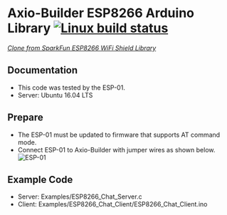 Axio-Builder ESP8266 Arduino Library  [![Linux build status](https://travis-ci.org/sp-axio/ESP8266_for_Axio.svg?branch=master)](https://travis-ci.org/sp-axio/ESP8266_for_Axio)
========================================

[*Clone from SparkFun ESP8266 WiFi Shield Library*](https://github.com/sparkfun/SparkFun_ESP8266_AT_Arduino_Library.git)

Documentation
-------------------
* This code was tested by the ESP-01.
* Server: Ubuntu 16.04 LTS

Prepare
-------------------
* The ESP-01 must be updated to firmware that supports AT command mode.
* Connect ESP-01 to Axio-Builder with jumper wires as shown below.
![ESP-01](https://raw.githubusercontent.com/sp-axio/ESP8266_for_Axio/master/axio_builder_esp01.png "ESP-01 connect to Axio-Builder")
  
Example Code
-------------------
* Server: Examples/ESP8266_Chat_Server.c
* Client: Examples/ESP8266_Chat_Client/ESP8266_Chat_Client.ino

